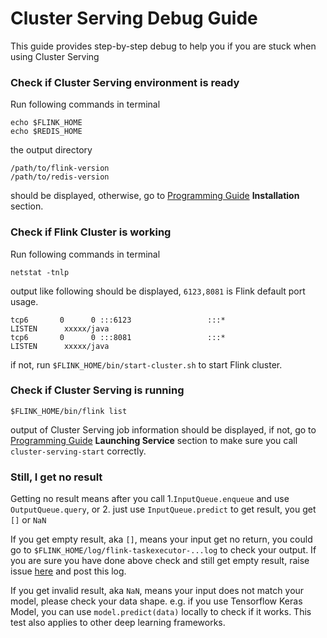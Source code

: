 # Cluster Serving Debug Guide

This guide provides step-by-step debug to help you if you are stuck when using Cluster Serving
### Check if Cluster Serving environment is ready
Run following commands in terminal
```
echo $FLINK_HOME
echo $REDIS_HOME
```
the output directory
```
/path/to/flink-version
/path/to/redis-version
``` 
 
should be displayed, otherwise, go to [Programming Guide](ProgrammingGuide.md) **Installation** section.

### Check if Flink Cluster is working
Run following commands in terminal
```
netstat -tnlp
```
output like following should be displayed, `6123,8081` is Flink default port usage.
```
tcp6       0      0 :::6123                 :::*                    LISTEN      xxxxx/java
tcp6       0      0 :::8081                 :::*                    LISTEN      xxxxx/java
```
if not, run `$FLINK_HOME/bin/start-cluster.sh` to start Flink cluster.
### Check if Cluster Serving is running
```
$FLINK_HOME/bin/flink list
```
output of Cluster Serving job information should be displayed, if not, go to [Programming Guide](ProgrammingGuide.md) **Launching Service** section to make sure you call `cluster-serving-start` correctly.

### Still, I get no result
Getting no result means after you call 1.`InputQueue.enqueue` and use `OutputQueue.query`, or 2. just use `InputQueue.predict`  to get result, you get `[]` or `NaN`

If you get empty result, aka `[]`, means your input get no return, you could go to `$FLINK_HOME/log/flink-taskexecutor-...log` to check your output. If you are sure you have done above check and still get empty result, raise issue [here](https://github.com/intel-analytics/analytics-zoo/issues) and post this log.

If you get invalid result, aka `NaN`, means your input does not match your model, please check your data shape. e.g. if you use Tensorflow Keras Model, you can use `model.predict(data)` locally to check if it works. This test also applies to other deep learning frameworks.